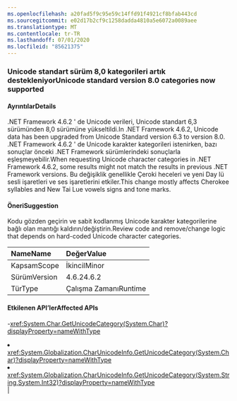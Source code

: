```yaml
---
ms.openlocfilehash: a20fad5f9c95e59c14ffd91f4921cf8bfab443cd
ms.sourcegitcommit: e02d17b2cf9c1258dadda4810a5e6072a0089aee
ms.translationtype: MT
ms.contentlocale: tr-TR
ms.lasthandoff: 07/01/2020
ms.locfileid: "85621375"
---
```

### <a name="unicode-standard-version-80-categories-now-supported"></a><span data-ttu-id="25d1e-101">Unicode standart sürüm 8,0 kategorileri artık destekleniyor</span><span class="sxs-lookup"><span data-stu-id="25d1e-101">Unicode standard version 8.0 categories now supported</span></span>

#### <a name="details"></a><span data-ttu-id="25d1e-102">Ayrıntılar</span><span class="sxs-lookup"><span data-stu-id="25d1e-102">Details</span></span>

<span data-ttu-id="25d1e-103">.NET Framework 4.6.2 ' de Unicode verileri, Unicode standart 6,3 sürümünden 8,0 sürümüne yükseltildi.</span><span class="sxs-lookup"><span data-stu-id="25d1e-103">In .NET Framework 4.6.2, Unicode data has been upgraded from Unicode Standard version 6.3 to version 8.0.</span></span>  <span data-ttu-id="25d1e-104">.NET Framework 4.6.2 ' de Unicode karakter kategorileri istenirken, bazı sonuçlar önceki .NET Framework sürümlerindeki sonuçlarla eşleşmeyebilir.</span><span class="sxs-lookup"><span data-stu-id="25d1e-104">When requesting Unicode character categories in .NET Framework 4.6.2, some results might not match the results in previous .NET Framework versions.</span></span>  <span data-ttu-id="25d1e-105">Bu değişiklik genellikle Çeroki heceleri ve yeni Day lü sesli işaretleri ve ses işaretlerini etkiler.</span><span class="sxs-lookup"><span data-stu-id="25d1e-105">This change mostly affects Cherokee syllables and New Tai Lue vowels signs and tone marks.</span></span>

#### <a name="suggestion"></a><span data-ttu-id="25d1e-106">Öneri</span><span class="sxs-lookup"><span data-stu-id="25d1e-106">Suggestion</span></span>

<span data-ttu-id="25d1e-107">Kodu gözden geçirin ve sabit kodlanmış Unicode karakter kategorilerine bağlı olan mantığı kaldırın/değiştirin.</span><span class="sxs-lookup"><span data-stu-id="25d1e-107">Review code and remove/change logic that depends on hard-coded Unicode character categories.</span></span>

| <span data-ttu-id="25d1e-108">Name</span><span class="sxs-lookup"><span data-stu-id="25d1e-108">Name</span></span>    | <span data-ttu-id="25d1e-109">Değer</span><span class="sxs-lookup"><span data-stu-id="25d1e-109">Value</span></span>       |
|:--------|:------------|
| <span data-ttu-id="25d1e-110">Kapsam</span><span class="sxs-lookup"><span data-stu-id="25d1e-110">Scope</span></span>   |<span data-ttu-id="25d1e-111">İkincil</span><span class="sxs-lookup"><span data-stu-id="25d1e-111">Minor</span></span>|
|<span data-ttu-id="25d1e-112">Sürüm</span><span class="sxs-lookup"><span data-stu-id="25d1e-112">Version</span></span>|<span data-ttu-id="25d1e-113">4.6.2</span><span class="sxs-lookup"><span data-stu-id="25d1e-113">4.6.2</span></span>|
|<span data-ttu-id="25d1e-114">Tür</span><span class="sxs-lookup"><span data-stu-id="25d1e-114">Type</span></span>|<span data-ttu-id="25d1e-115">Çalışma Zamanı</span><span class="sxs-lookup"><span data-stu-id="25d1e-115">Runtime</span></span>

#### <a name="affected-apis"></a><span data-ttu-id="25d1e-116">Etkilenen API’ler</span><span class="sxs-lookup"><span data-stu-id="25d1e-116">Affected APIs</span></span>

-<xref:System.Char.GetUnicodeCategory(System.Char)?displayProperty=nameWithType></li><li><xref:System.Globalization.CharUnicodeInfo.GetUnicodeCategory(System.Char)?displayProperty=nameWithType></li><li><xref:System.Globalization.CharUnicodeInfo.GetUnicodeCategory(System.String,System.Int32)?displayProperty=nameWithType></li></ul>|
